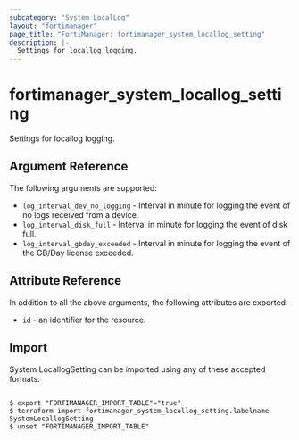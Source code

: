 ```yaml
---
subcategory: "System LocalLog"
layout: "fortimanager"
page_title: "FortiManager: fortimanager_system_locallog_setting"
description: |-
  Settings for locallog logging.
---
```


# fortimanager_system_locallog_setting
Settings for locallog logging.

## Argument Reference


The following arguments are supported:


* `log_interval_dev_no_logging` - Interval in minute for logging the event of no logs received from a device.
* `log_interval_disk_full` - Interval in minute for logging the event of disk full.
* `log_interval_gbday_exceeded` - Interval in minute for logging the event of the GB/Day license exceeded.


## Attribute Reference

In addition to all the above arguments, the following attributes are exported:
* `id` - an identifier for the resource.

## Import

System LocallogSetting can be imported using any of these accepted formats:
```

$ export "FORTIMANAGER_IMPORT_TABLE"="true"
$ terraform import fortimanager_system_locallog_setting.labelname SystemLocallogSetting
$ unset "FORTIMANAGER_IMPORT_TABLE"
```

